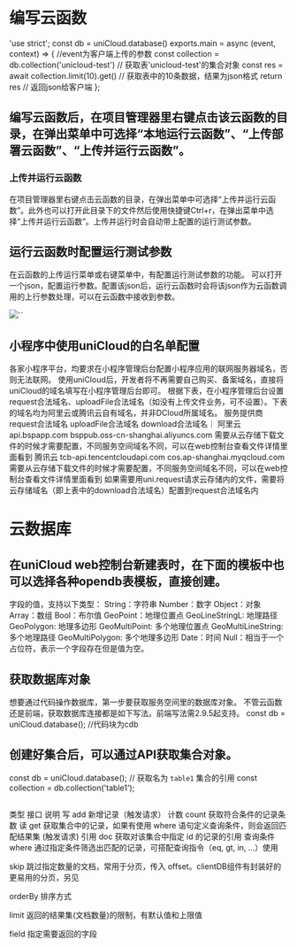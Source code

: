 # 编写云函数
  'use strict';
  const db = uniCloud.database()
  exports.main = async (event, context) => {
      //event为客户端上传的参数
      const collection = db.collection('unicloud-test') // 获取表'unicloud-test'的集合对象
      const res = await collection.limit(10).get() // 获取表中的10条数据，结果为json格式
      return res // 返回json给客户端
  };

## 编写云函数后，在项目管理器里右键点击该云函数的目录，在弹出菜单中可选择“本地运行云函数”、“上传部署云函数”、“上传并运行云函数”。

### 上传并运行云函数
在项目管理器里右键点击云函数的目录，在弹出菜单中可选择“上传并运行云函数”。此外也可以打开此目录下的文件然后使用快捷键Ctrl+r，在弹出菜单中选择“上传并运行云函数”。上传并运行时会自动带上配置的运行测试参数。

## 运行云函数时配置运行测试参数
在云函数的上传运行菜单或右键菜单中，有配置运行测试参数的功能。
可以打开一个json，配置运行参数。配置该json后，运行云函数时会将该json作为云函数调用的上行参数处理，可以在云函数中接收到参数。

![](https://ss2.meipian.me/users/9908934/origin5db74ede8f752dba8b101a8fdb33e348.jpg-mobile)``

## 小程序中使用uniCloud的白名单配置
各家小程序平台，均要求在小程序管理后台配置小程序应用的联网服务器域名，否则无法联网。
使用uniCloud后，开发者将不再需要自己购买、备案域名，直接将uniCloud的域名填写在小程序管理后台即可。
根据下表，在小程序管理后台设置request合法域名、uploadFile合法域名（如没有上传文件业务，可不设置）。下表的域名均为阿里云或腾讯云自有域名，并非DCloud所属域名。
服务提供商
request合法域名
uploadFile合法域名
download合法域名｜
阿里云
api.bspapp.com
bsppub.oss-cn-shanghai.aliyuncs.com
需要从云存储下载文件的时候才需要配置，不同服务空间域名不同，可以在web控制台查看文件详情里面看到
腾讯云
tcb-api.tencentcloudapi.com
cos.ap-shanghai.myqcloud.com
需要从云存储下载文件的时候才需要配置，不同服务空间域名不同，可以在web控制台查看文件详情里面看到
如果需要用uni.request请求云存储内的文件，需要将云存储域名（即上表中的download合法域名）配置到request合法域名内

# 云数据库

## 在uniCloud web控制台新建表时，在下面的模板中也可以选择各种opendb表模板，直接创建。
字段的值，支持以下类型：
String：字符串
Number：数字
Object：对象
Array：数组
Bool：布尔值
GeoPoint：地理位置点
GeoLineStringL: 地理路径
GeoPolygon: 地理多边形
GeoMultiPoint: 多个地理位置点
GeoMultiLineString: 多个地理路径
GeoMultiPolygon: 多个地理多边形
Date：时间
Null：相当于一个占位符，表示一个字段存在但是值为空。

## 获取数据库对象
想要通过代码操作数据库，第一步要获取服务空间里的数据库对象。
不管云函数还是前端，获取数据库连接都是如下写法。前端写法需2.9.5起支持。
const db = uniCloud.database(); //代码块为cdb

## 创建好集合后，可以通过API获取集合对象。
const db = uniCloud.database();
// 获取名为 `table1` 集合的引用
const collection = db.collection('table1');

## 
类型
接口
说明
写
add
新增记录（触发请求）
计数
count
获取符合条件的记录条数
读
get
获取集合中的记录，如果有使用 where 语句定义查询条件，则会返回匹配结果集 (触发请求)
引用
doc
获取对该集合中指定 id 的记录的引用
查询条件
where
通过指定条件筛选出匹配的记录，可搭配查询指令（eq, gt, in, ...）使用

skip
跳过指定数量的文档，常用于分页，传入 offset。clientDB组件有封装好的更易用的分页，另见

orderBy
排序方式

limit
返回的结果集(文档数量)的限制，有默认值和上限值

field
指定需要返回的字段